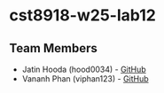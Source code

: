 # cst8918-w25-lab12
## Team Members

- Jatin Hooda (hood0034) - [GitHub](https://github.com/jatinhooda)
- Vananh Phan (viphan123) - [GitHub](https://github.com/viphan123)
